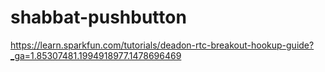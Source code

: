 # shabbat-pushbutton

https://learn.sparkfun.com/tutorials/deadon-rtc-breakout-hookup-guide?_ga=1.85307481.1994918977.1478696469
